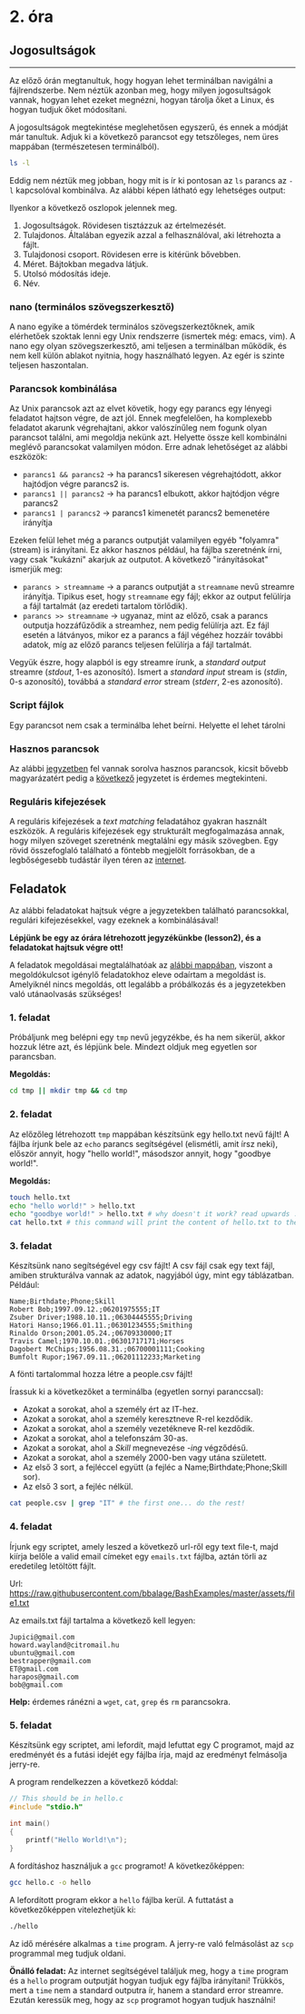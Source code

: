 # 2. óra

## Jogosultságok
---

Az előző órán megtanultuk, hogy hogyan lehet terminálban navigálni a fájlrendszerbe.
Nem néztük azonban meg, hogy milyen jogosultságok vannak, hogyan lehet ezeket megnézni,
hogyan tárolja őket a Linux, és hogyan tudjuk őket módosítani.

A jogosultságok megtekintése meglehetősen egyszerű, és ennek a módját már tanultuk. Adjuk ki
a következő parancsot egy tetszőleges, nem üres mappában (természetesen terminálból).

```bash
ls -l
```

Eddig nem néztük meg jobban, hogy mit is ír ki pontosan az `ls` parancs az `-l` kapcsolóval
kombinálva. Az alábbi képen látható egy lehetséges output:



Ilyenkor a következő oszlopok jelennek meg.
1. Jogosultságok. Rövidesen tisztázzuk az értelmezését.
2. Tulajdonos. Általában egyezik azzal a felhasználóval, aki létrehozta a fájlt.
3. Tulajdonosi csoport. Rövidesen erre is kitérünk bővebben.
4. Méret. Bájtokban megadva látjuk.
5. Utolsó módosítás ideje.
6. Név.



### nano (terminálos szövegszerkesztő)
A nano egyike a tömérdek terminálos szövegszerkeztőknek, amik elérhetőek szoktak lenni egy 
Unix rendszerre (ismertek még: emacs, vim). A nano egy olyan szövegszerkesztő, ami
teljesen a terminálban működik, és nem kell külön ablakot nyitnia, hogy használható legyen.
Az egér is szinte teljesen haszontalan.


### Parancsok kombinálása
Az Unix parancsok azt az elvet követik, hogy egy parancs egy lényegi feladatot hajtson végre, 
de azt jól. Ennek megfelelően, ha komplexebb feladatot akarunk végrehajtani, akkor 
valószínűleg nem fogunk olyan parancsot találni, ami megoldja nekünk azt. Helyette össze 
kell kombinálni meglévő parancsokat valamilyen módon. Erre adnak lehetőséget az alábbi 
eszközök:

- `parancs1 && parancs2` -> ha parancs1 sikeresen végrehajtódott, akkor hajtódjon végre
parancs2 is.
- `parancs1 || parancs2` -> ha parancs1 elbukott, akkor hajtódjon végre parancs2
- `parancs1 | parancs2` -> parancs1 kimenetét parancs2 bemenetére irányítja

Ezeken felül lehet még a parancs outputját valamilyen egyéb "folyamra" (stream) is irányítani.
Ez akkor hasznos például, ha fájlba szeretnénk írni, vagy csak "kukázni" akarjuk az 
outputot. A következő "irányításokat" ismerjük meg:

- `parancs > streamname` -> a parancs outputját a `streamname` nevű streamre irányítja.
Tipikus eset, hogy `streamname` egy fájl; ekkor az output felülírja a fájl tartalmát
(az eredeti tartalom törlődik).
- `parancs >> streamname` -> ugyanaz, mint az előző, csak a parancs outputja hozzáfűződik
a streamhez, nem pedig felülírja azt. Ez fájl esetén a látványos, mikor ez a parancs a 
fájl végéhez hozzáír további adatok, míg az előző parancs teljesen felülírja a fájl tartalmát.

Vegyük észre, hogy alapból is egy streamre írunk, a *standard output* streamre (*stdout*, 1-es
azonosító). Ismert a *standard input* stream is (*stdin*, 0-s azonosító), továbbá a *standard
error* stream (*stderr*, 2-es azonosító).

### Script fájlok
Egy parancsot nem csak a terminálba lehet beírni. Helyette el lehet tárolni 

### Hasznos parancsok
Az alábbi [jegyzetben](https://users.iit.uni-miskolc.hu/~toth130/arch/gyak/Gyak2.pdf) fel
vannak sorolva hasznos parancsok, kicsit bővebb magyarázatért pedig a
[következő](https://users.iit.uni-miskolc.hu/~toth130/arch/gyak/Gyak4.pdf) jegyzetet is
érdemes megtekinteni.

### Reguláris kifejezések
A reguláris kifejezések a *text matching* feladatához gyakran használt eszközök. A reguláris 
kifejezések egy strukturált megfogalmazása annak, hogy milyen szöveget szeretnénk megtalálni
egy másik szövegben. Egy rövid összefoglaló található a föntebb megjelölt forrásokban, de
a legbőségesebb tudástár ilyen téren az [internet](https://www.regular-expressions.info/).

## Feladatok
Az alábbi feladatokat hajtsuk végre a jegyzetekben található parancsokkal, regulári
kifejezésekkel, vagy ezeknek a kombinálásával!

**Lépjünk be egy az órára létrehozott jegyzékünkbe (lesson2), és a feladatokat hajtsuk
végre ott!**

A feladatok megoldásai megtalálhatóak az
[alábbi mappában](https://github.com/bbalage/BashExamples/tree/master/bash/lesson2), viszont
a megoldókulcsot igénylő
feladatokhoz eleve odaírtam a megoldást is. Amelyiknél nincs megoldás, ott legalább a 
próbálkozás és a jegyzetekben való utánaolvasás szükséges!

### 1. feladat
Próbáljunk meg belépni egy `tmp` nevű jegyzékbe, és ha nem sikerül, akkor hozzuk létre azt, és 
lépjünk bele. Mindezt oldjuk meg egyetlen sor parancsban.

**Megoldás:**

```bash
cd tmp || mkdir tmp && cd tmp
```

### 2. feladat
Az előzőleg létrehozott `tmp` mappában készítsünk egy hello.txt nevű fájlt!
A fájlba írjunk bele az `echo` parancs segítségével (elismétli, amit írsz neki),
először annyit, hogy "hello world!", másodszor annyit, hogy "goodbye world!".

**Megoldás:**
```bash
touch hello.txt
echo "hello world!" > hello.txt
echo "goodbye world!" > hello.txt # why doesn't it work? read upwards :)
cat hello.txt # this command will print the content of hello.txt to the terminal
```

### 3. feladat

Készítsünk nano segítségével egy csv fájlt! A csv fájl csak egy text fájl, amiben strukturálva
vannak az adatok, nagyjából úgy, mint egy táblázatban. Például:
```
Name;Birthdate;Phone;Skill
Robert Bob;1997.09.12.;06201975555;IT
Zsuber Driver;1988.10.11.;06304445555;Driving
Hatori Hanso;1966.01.11.;06301234555;Smithing
Rinaldo Orson;2001.05.24.;06709330000;IT
Travis Camel;1970.10.01.;06301717171;Horses
Dagobert McChips;1956.08.31.;06700001111;Cooking
Bumfolt Rupor;1967.09.11.;06201112233;Marketing
```

A fönti tartalommal hozza létre a people.csv fájlt!

Írassuk ki a következőket a terminálba (egyetlen sornyi paranccsal):
- Azokat a sorokat, ahol a személy ért az IT-hez.
- Azokat a sorokat, ahol a személy keresztneve R-rel kezdődik.
- Azokat a sorokat, ahol a személy vezetékneve R-rel kezdődik.
- Azokat a sorokat, ahol a telefonszám 30-as.
- Azokat a sorokat, ahol a *Skill* megnevezése -*ing* végződésű.
- Azokat a sorokat, ahol a személy 2000-ben vagy utána született.
- Az első 3 sort, a fejléccel együtt (a fejléc a Name;Birthdate;Phone;Skill sor).
- Az első 3 sort, a fejléc nélkül.

```bash
cat people.csv | grep "IT" # the first one... do the rest!
```

### 4. feladat
Írjunk egy scriptet, amely leszed a következő url-ről egy text file-t, majd kiírja belőle 
a valid email címeket egy `emails.txt` fájlba, aztán törli az eredetileg letöltött fájlt.

Url: https://raw.githubusercontent.com/bbalage/BashExamples/master/assets/file1.txt

Az emails.txt fájl tartalma a következő kell legyen:
```
Jupici@gmail.com
howard.wayland@citromail.hu
ubuntu@gmail.com
bestrapper@gmail.com
ET@gmail.com
harapos@gmail.com
bob@gmail.com
```

**Help:** érdemes ránézni a `wget`, `cat`, `grep` és `rm` parancsokra.

### 5. feladat
Készítsünk egy scriptet, ami lefordít, majd lefuttat egy C programot, majd az eredményét és 
a futási idejét egy fájlba írja, majd az eredményt felmásolja jerry-re.

A program rendelkezzen a következő kóddal:

```c
// This should be in hello.c
#include "stdio.h"

int main()
{
    printf("Hello World!\n");
}
```

A fordításhoz használjuk a `gcc` programot! A következőképpen:

```bash
gcc hello.c -o hello
```

A lefordított program ekkor a `hello` fájlba kerül. A futtatást a következőképpen vitelezhetjük
ki:

```bash
./hello
```

Az idő mérésére alkalmas a `time` program. A jerry-re való felmásolást az `scp` programmal meg
tudjuk oldani.

**Önálló feladat:** Az internet segítségével találjuk meg, hogy a `time` program és a `hello`
program outputját hogyan tudjuk egy fájlba irányítani! Trükkös, mert a `time` nem a standard 
outputra ír, hanem a standard error streamre. Ezután keressük meg, hogy az `scp` programot 
hogyan tudjuk használni!